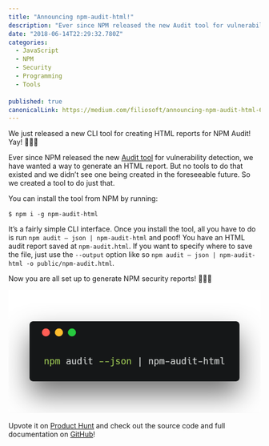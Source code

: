 ```yaml
---
title: "Announcing npm-audit-html!"
description: "Ever since NPM released the new Audit tool for vulnerability detection, we have wanted a way to generate an HTML report. But no tools to do that existed and we didn’t see one being created in the…"
date: "2018-06-14T22:29:32.780Z"
categories: 
  - JavaScript
  - NPM
  - Security
  - Programming
  - Tools

published: true
canonicalLink: https://medium.com/filiosoft/announcing-npm-audit-html-6b653550460c
---
```


We just released a new CLI tool for creating HTML reports for NPM Audit! Yay! 🎉🎉🎉

Ever since NPM released the new [Audit tool](https://blog.npmjs.org/post/173719309445/npm-audit-identify-and-fix-insecure) for vulnerability detection, we have wanted a way to generate an HTML report. But no tools to do that existed and we didn’t see one being created in the foreseeable future. So we created a tool to do just that.

You can install the tool from NPM by running:

```
$ npm i -g npm-audit-html
```

It’s a fairly simple CLI interface. Once you install the tool, all you have to do is run `npm audit — json | npm-audit-html` and poof! You have an HTML audit report saved at `npm-audit.html`. If you want to specify where to save the file, just use the `--output` option like so `npm audit — json | npm-audit-html -o public/npm-audit.html`.

Now you are all set up to generate NPM security reports! 🎉🎉🎉

![](./asset-1.png)

Upvote it on [Product Hunt](https://www.producthunt.com/posts/npm-audit-html) and check out the source code and full documentation on [GitHub](https://github.com/eventOneHQ/npm-audit-html)!
